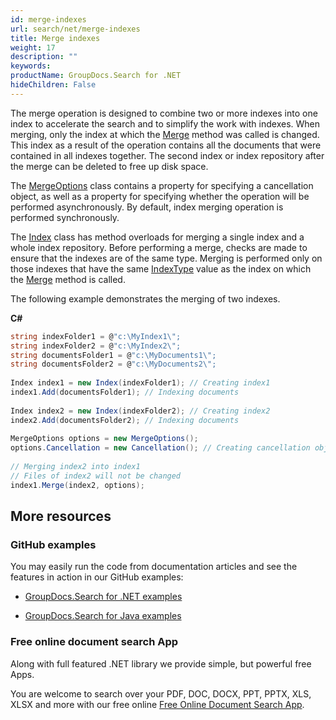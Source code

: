 ```yaml
---
id: merge-indexes
url: search/net/merge-indexes
title: Merge indexes
weight: 17
description: ""
keywords: 
productName: GroupDocs.Search for .NET
hideChildren: False
---
```

The merge operation is designed to combine two or more indexes into one index to accelerate the search and to simplify the work with indexes. When merging, only the index at which the [Merge](https://apireference.groupdocs.com/net/search/groupdocs.search/index/methods/merge/index) method was called is changed. This index as a result of the operation contains all the documents that were contained in all indexes together. The second index or index repository after the merge can be deleted to free up disk space.

The [MergeOptions](https://apireference.groupdocs.com/net/search/groupdocs.search.options/mergeoptions) class contains a property for specifying a cancellation object, as well as a property for specifying whether the operation will be performed asynchronously. By default, index merging operation is performed synchronously.

The [Index](https://apireference.groupdocs.com/net/search/groupdocs.search/index) class has method overloads for merging a single index and a whole index repository. Before performing a merge, checks are made to ensure that the indexes are of the same type. Merging is performed only on those indexes that have the same [IndexType](https://apireference.groupdocs.com/net/search/groupdocs.search/indexsettings/properties/indextype) value as the index on which the [Merge](https://apireference.groupdocs.com/net/search/groupdocs.search/index/methods/merge/index) method is called.

The following example demonstrates the merging of two indexes.

**C#**

```csharp
string indexFolder1 = @"c:\MyIndex1\";
string indexFolder2 = @"c:\MyIndex2\";
string documentsFolder1 = @"c:\MyDocuments1\";
string documentsFolder2 = @"c:\MyDocuments2\";
 
Index index1 = new Index(indexFolder1); // Creating index1
index1.Add(documentsFolder1); // Indexing documents
 
Index index2 = new Index(indexFolder2); // Creating index2
index2.Add(documentsFolder2); // Indexing documents
 
MergeOptions options = new MergeOptions();
options.Cancellation = new Cancellation(); // Creating cancellation object to be able to cancel the oparation
 
// Merging index2 into index1
// Files of index2 will not be changed
index1.Merge(index2, options);
```

## More resources

### GitHub examples

You may easily run the code from documentation articles and see the features in action in our GitHub examples:

*   [GroupDocs.Search for .NET examples](https://github.com/groupdocs-search/GroupDocs.Search-for-.NET)
    
*   [GroupDocs.Search for Java examples](https://github.com/groupdocs-search/GroupDocs.Search-for-Java)
    

### Free online document search App

Along with full featured .NET library we provide simple, but powerful free Apps.

You are welcome to search over your PDF, DOC, DOCX, PPT, PPTX, XLS, XLSX and more with our free online [Free Online Document Search App](https://products.groupdocs.app/search).
